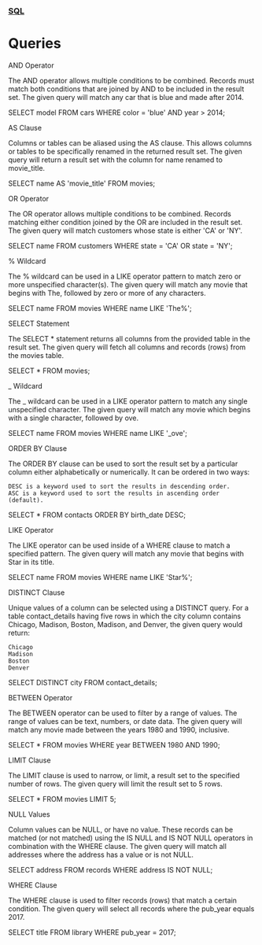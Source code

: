 ### [SQL](./README.md)
# Queries

AND Operator

The AND operator allows multiple conditions to be combined. Records must match both conditions that are joined by AND to be included in the result set. The given query will match any car that is blue and made after 2014.

SELECT model 
FROM cars 
WHERE color = 'blue' 
  AND year > 2014;

AS Clause

Columns or tables can be aliased using the AS clause. This allows columns or tables to be specifically renamed in the returned result set. The given query will return a result set with the column for name renamed to movie_title.

SELECT name AS 'movie_title'
FROM movies;

OR Operator

The OR operator allows multiple conditions to be combined. Records matching either condition joined by the OR are included in the result set. The given query will match customers whose state is either 'CA' or 'NY'.

SELECT name
FROM customers 
WHERE state = 'CA' 
   OR state = 'NY';

% Wildcard

The % wildcard can be used in a LIKE operator pattern to match zero or more unspecified character(s). The given query will match any movie that begins with The, followed by zero or more of any characters.

SELECT name
FROM movies
WHERE name LIKE 'The%';

SELECT Statement

The SELECT * statement returns all columns from the provided table in the result set. The given query will fetch all columns and records (rows) from the movies table.

SELECT *
FROM movies;

_ Wildcard

The _ wildcard can be used in a LIKE operator pattern to match any single unspecified character. The given query will match any movie which begins with a single character, followed by ove.

SELECT name
FROM movies
WHERE name LIKE '_ove';

ORDER BY Clause

The ORDER BY clause can be used to sort the result set by a particular column either alphabetically or numerically. It can be ordered in two ways:

    DESC is a keyword used to sort the results in descending order.
    ASC is a keyword used to sort the results in ascending order (default).

SELECT *
FROM contacts
ORDER BY birth_date DESC;

LIKE Operator

The LIKE operator can be used inside of a WHERE clause to match a specified pattern. The given query will match any movie that begins with Star in its title.

SELECT name
FROM movies
WHERE name LIKE 'Star%';

DISTINCT Clause

Unique values of a column can be selected using a DISTINCT query. For a table contact_details having five rows in which the city column contains Chicago, Madison, Boston, Madison, and Denver, the given query would return:

    Chicago
    Madison
    Boston
    Denver

SELECT DISTINCT city
FROM contact_details;

BETWEEN Operator

The BETWEEN operator can be used to filter by a range of values. The range of values can be text, numbers, or date data. The given query will match any movie made between the years 1980 and 1990, inclusive.

SELECT *
FROM movies
WHERE year BETWEEN 1980 AND 1990;

LIMIT Clause

The LIMIT clause is used to narrow, or limit, a result set to the specified number of rows. The given query will limit the result set to 5 rows.

SELECT *
FROM movies
LIMIT 5;

NULL Values

Column values can be NULL, or have no value. These records can be matched (or not matched) using the IS NULL and IS NOT NULL operators in combination with the WHERE clause. The given query will match all addresses where the address has a value or is not NULL.

SELECT address
FROM records
WHERE address IS NOT NULL;

WHERE Clause

The WHERE clause is used to filter records (rows) that match a certain condition. The given query will select all records where the pub_year equals 2017.

SELECT title
FROM library
WHERE pub_year = 2017;
